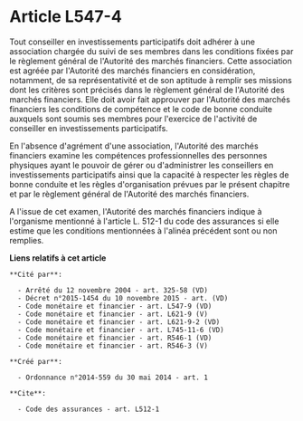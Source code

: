 # Article L547-4

Tout conseiller en investissements participatifs doit adhérer à une association chargée du suivi de ses membres dans les
conditions fixées par le règlement général de l'Autorité des marchés financiers. Cette association est agréée par l'Autorité
des marchés financiers en considération, notamment, de sa représentativité et de son aptitude à remplir ses missions dont les
critères sont précisés dans le règlement général de l'Autorité des marchés financiers. Elle doit avoir fait approuver par
l'Autorité des marchés financiers les conditions de compétence et le code de bonne conduite auxquels sont soumis ses membres
pour l'exercice de l'activité de conseiller en investissements participatifs. 

En l'absence d'agrément d'une association, l'Autorité des marchés financiers examine les compétences professionnelles des
personnes physiques ayant le pouvoir de gérer ou d'administrer les conseillers en investissements participatifs ainsi que la
capacité à respecter les règles de bonne conduite et les règles d'organisation prévues par le présent chapitre et par le
règlement général de l'Autorité des marchés financiers. 

A l'issue de cet examen, l'Autorité des marchés financiers indique à l'organisme mentionné à l'article L. 512-1 du code des
assurances si elle estime que les conditions mentionnées à l'alinéa précédent sont ou non remplies.

**Liens relatifs à cet article**

	**Cité par**:

	  - Arrêté du 12 novembre 2004 - art. 325-58 (VD)
	  - Décret n°2015-1454 du 10 novembre 2015 - art. (VD)
	  - Code monétaire et financier - art. L547-9 (VD)
	  - Code monétaire et financier - art. L621-9 (V)
	  - Code monétaire et financier - art. L621-9-2 (VD)
	  - Code monétaire et financier - art. L745-11-6 (VD)
	  - Code monétaire et financier - art. R546-1 (VD)
	  - Code monétaire et financier - art. R546-3 (V)

	**Créé par**:

	  - Ordonnance n°2014-559 du 30 mai 2014 - art. 1

	**Cite**:

	  - Code des assurances - art. L512-1
